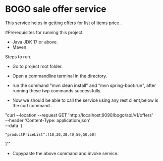 # BOGO sale offer service

This service helps in getting offers for list of items price .

#Prerequisites for running this project.

* Java JDK 17 or above.
* Maven

Steps to run.

* Go to project root folder.
* Open a commandline terminal in the directory.
* run the command "mvn clean install"  and "mvn spring-boot:run", after running these twp commands successfully.

* Now we should be able to call the service using any rest client,below is the curl command .

"curl --location --request GET 'http://localhost:9090/bogo/api/v1/offers' \
--header 'Content-Type: application/json' \
--data '{

    "productPriceList":[10,20,30,40,50,50,60]
}'"

* Copypaste the above command and invoke service. 
